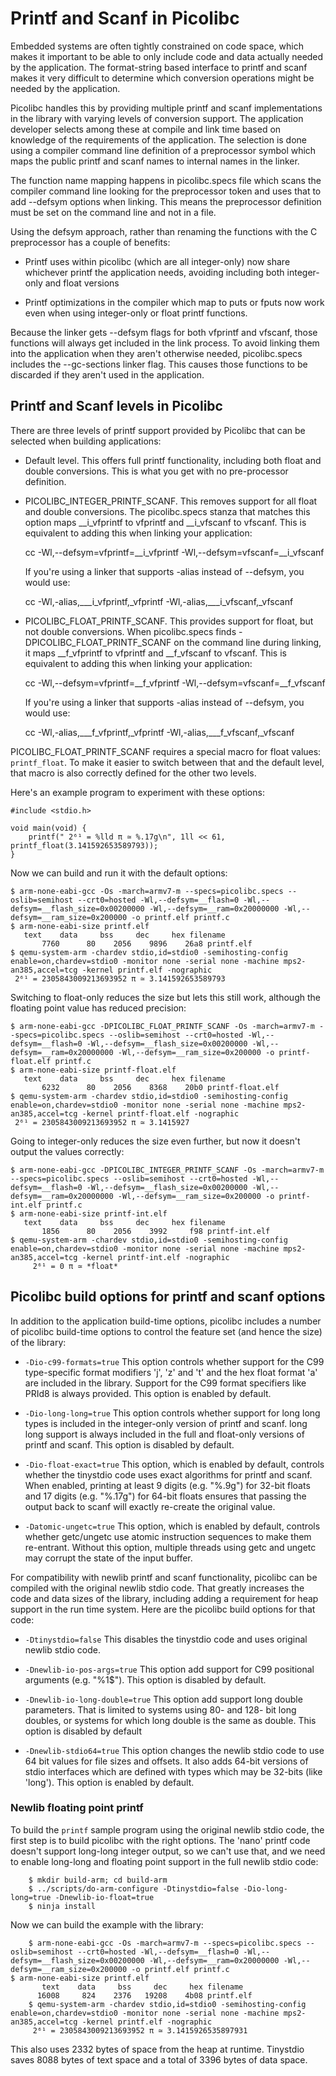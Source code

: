 # Printf and Scanf in Picolibc

Embedded systems are often tightly constrained on code space, which
makes it important to be able to only include code and data actually
needed by the application. The format-string based interface to
printf and scanf makes it very difficult to determine which
conversion operations might be needed by the application.

Picolibc handles this by providing multiple printf and scanf
implementations in the library with varying levels of conversion
support. The application developer selects among these at compile and
link time based on knowledge of the requirements of the
application. The selection is done using a compiler command line
definition of a preprocessor symbol which maps the public printf and
scanf names to internal names in the linker.

The function name mapping happens in picolibc.specs file which scans
the compiler command line looking for the preprocessor token and uses
that to add --defsym options when linking. This means the preprocessor
definition must be set on the command line and not in a file.

Using the defsym approach, rather than renaming the functions with the
C preprocessor has a couple of benefits:

 * Printf uses within picolibc (which are all integer-only) now share
   whichever printf the application needs, avoiding including both
   integer-only and float versions

 * Printf optimizations in the compiler which map to puts or fputs now
   work even when using integer-only or float printf functions.

Because the linker gets --defsym flags for both vfprintf and vfscanf,
those functions will always get included in the link process. To avoid
linking them into the application when they aren't otherwise needed,
picolibc.specs includes the --gc-sections linker flag. This causes
those functions to be discarded if they aren't used in the
application.

## Printf and Scanf levels in Picolibc

There are three levels of printf support provided by Picolibc that can
be selected when building applications:

 * Default level. This offers full printf functionality, including
   both float and double conversions. This is what you get with no
   pre-processor definition.

 * PICOLIBC_INTEGER_PRINTF_SCANF. This removes support for all float
   and double conversions. The picolibc.specs stanza that matches this
   option maps __i_vfprintf to vfprintf and __i_vfscanf to
   vfscanf. This is equivalent to adding this when linking your
   application:

	cc -Wl,--defsym=vfprintf=__i_vfprintf -Wl,--defsym=vfscanf=__i_vfscanf

   If you're using a linker that supports -alias instead of --defsym,
   you  would use:

	cc -Wl,-alias,___i_vfprintf,_vfprintf -Wl,-alias,___i_vfscanf,_vfscanf

 * PICOLIBC_FLOAT_PRINTF_SCANF. This provides support for float, but
   not double conversions. When picolibc.specs finds
   -DPICOLIBC_FLOAT_PRINTF_SCANF on the command line during linking,
   it maps __f_vfprintf to vfprintf and __f_vfscanf to vfscanf. This
   is equivalent to adding this when linking your application:

	cc -Wl,--defsym=vfprintf=__f_vfprintf -Wl,--defsym=vfscanf=__f_vfscanf

   If you're using a linker that supports -alias instead of --defsym,
   you  would use:

	cc -Wl,-alias,___f_vfprintf,_vfprintf -Wl,-alias,___f_vfscanf,_vfscanf

PICOLIBC_FLOAT_PRINTF_SCANF requires a special macro for float values:
`printf_float`. To make it easier to switch between that and the default
level, that macro is also correctly defined for the other two levels.

Here's an example program to experiment with these options:

	#include <stdio.h>

	void main(void) {
		printf(" 2⁶¹ = %lld π ≃ %.17g\n", 1ll << 61, printf_float(3.141592653589793));
	}

Now we can build and run it with the default options:

	$ arm-none-eabi-gcc -Os -march=armv7-m --specs=picolibc.specs --oslib=semihost --crt0=hosted -Wl,--defsym=__flash=0 -Wl,--defsym=__flash_size=0x00200000 -Wl,--defsym=__ram=0x20000000 -Wl,--defsym=__ram_size=0x200000 -o printf.elf printf.c
	$ arm-none-eabi-size printf.elf
	   text	   data	    bss	    dec	    hex	filename
           7760	     80	   2056	   9896	   26a8	printf.elf
	$ qemu-system-arm -chardev stdio,id=stdio0 -semihosting-config enable=on,chardev=stdio0 -monitor none -serial none -machine mps2-an385,accel=tcg -kernel printf.elf -nographic
	 2⁶¹ = 2305843009213693952 π ≃ 3.141592653589793

Switching to float-only reduces the size but lets this still work,
although the floating point value has reduced precision:

	$ arm-none-eabi-gcc -DPICOLIBC_FLOAT_PRINTF_SCANF -Os -march=armv7-m --specs=picolibc.specs --oslib=semihost --crt0=hosted -Wl,--defsym=__flash=0 -Wl,--defsym=__flash_size=0x00200000 -Wl,--defsym=__ram=0x20000000 -Wl,--defsym=__ram_size=0x200000 -o printf-float.elf printf.c
	$ arm-none-eabi-size printf-float.elf
	   text	   data	    bss	    dec	    hex	filename
           6232	     80	   2056	   8368	   20b0	printf-float.elf
	$ qemu-system-arm -chardev stdio,id=stdio0 -semihosting-config enable=on,chardev=stdio0 -monitor none -serial none -machine mps2-an385,accel=tcg -kernel printf-float.elf -nographic
	 2⁶¹ = 2305843009213693952 π ≃ 3.1415927

Going to integer-only reduces the size even further, but now it doesn't output
the values correctly:

	$ arm-none-eabi-gcc -DPICOLIBC_INTEGER_PRINTF_SCANF -Os -march=armv7-m --specs=picolibc.specs --oslib=semihost --crt0=hosted -Wl,--defsym=__flash=0 -Wl,--defsym=__flash_size=0x00200000 -Wl,--defsym=__ram=0x20000000 -Wl,--defsym=__ram_size=0x200000 -o printf-int.elf printf.c
	$ arm-none-eabi-size printf-int.elf
	   text	   data	    bss	    dec	    hex	filename
           1856	     80	   2056	   3992	    f98	printf-int.elf
	$ qemu-system-arm -chardev stdio,id=stdio0 -semihosting-config enable=on,chardev=stdio0 -monitor none -serial none -machine mps2-an385,accel=tcg -kernel printf-int.elf -nographic
         2⁶¹ = 0 π ≃ *float*

## Picolibc build options for printf and scanf options 

In addition to the application build-time options, picolibc includes a
number of picolibc build-time options to control the feature set (and
hence the size) of the library:

 * `-Dio-c99-formats=true` This option controls whether support for
   the C99 type-specific format modifiers 'j', 'z' and 't' and the hex
   float format 'a' are included in the library. Support for the C99
   format specifiers like PRId8 is always provided.  This option is
   enabled by default.

 * `-Dio-long-long=true` This option controls whether support for long
   long types is included in the integer-only version of printf and
   scanf. long long support is always included in the full and
   float-only versions of printf and scanf. This option is disabled by
   default.

 * `-Dio-float-exact=true` This option, which is enabled by default,
   controls whether the tinystdio code uses exact algorithms for
   printf and scanf. When enabled, printing at least 9 digits
   (e.g. "%.9g") for 32-bit floats and 17 digits (e.g. "%.17g") for
   64-bit floats ensures that passing the output back to scanf will
   exactly re-create the original value.

 * `-Datomic-ungetc=true` This option, which is enabled by default,
   controls whether getc/ungetc use atomic instruction sequences to
   make them re-entrant. Without this option, multiple threads using
   getc and ungetc may corrupt the state of the input buffer.

For compatibility with newlib printf and scanf functionality, picolibc
can be compiled with the original newlib stdio code. That greatly
increases the code and data sizes of the library, including adding a
requirement for heap support in the run time system. Here are the
picolibc build options for that code:

 * `-Dtinystdio=false` This disables the tinystdio code and uses
   original newlib stdio code.

 * `-Dnewlib-io-pos-args=true` This option add support for C99
   positional arguments (e.g. "%1$"). This option is disabled by default.

 * `-Dnewlib-io-long-double=true` This option add support long double
   parameters. That is limited to systems using 80- and 128- bit long
   doubles, or systems for which long double is the same as
   double. This option is disabled by default

 * `-Dnewlib-stdio64=true` This option changes the newlib stdio code
   to use 64 bit values for file sizes and offsets. It also adds
   64-bit versions of stdio interfaces which are defined with types
   which may be 32-bits (like 'long'). This option is enabled by default.

### Newlib floating point printf

To build the `printf` sample program using the original newlib stdio
code, the first step is to build picolibc with the right options.  The
'nano' printf code doesn't support long-long integer output, so we
can't use that, and we need to enable long-long and floating point
support in the full newlib stdio code:

        $ mkdir build-arm; cd build-arm
        $ ../scripts/do-arm-configure -Dtinystdio=false -Dio-long-long=true -Dnewlib-io-float=true
        $ ninja install

Now we can build the example with the library:

        $ arm-none-eabi-gcc -Os -march=armv7-m --specs=picolibc.specs --oslib=semihost --crt0=hosted -Wl,--defsym=__flash=0 -Wl,--defsym=__flash_size=0x00200000 -Wl,--defsym=__ram=0x20000000 -Wl,--defsym=__ram_size=0x200000 -o printf.elf printf.c
	$ arm-none-eabi-size printf.elf
           text	   data	    bss	    dec	    hex	filename
          16008	    824	   2376	  19208	   4b08	printf.elf
        $ qemu-system-arm -chardev stdio,id=stdio0 -semihosting-config enable=on,chardev=stdio0 -monitor none -serial none -machine mps2-an385,accel=tcg -kernel printf.elf -nographic
         2⁶¹ = 2305843009213693952 π ≃ 3.1415926535897931

This also uses 2332 bytes of space from the heap at runtime. Tinystdio
saves 8088 bytes of text space and a total of 3396 bytes of data
space.
